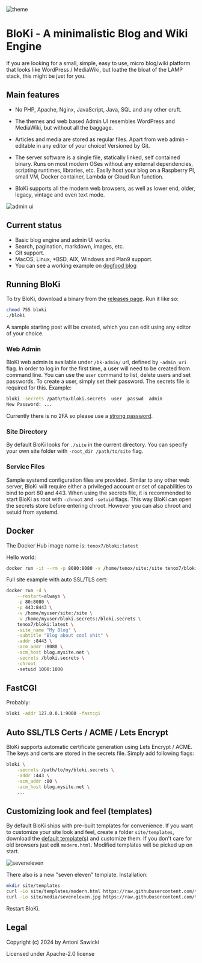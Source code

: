 ![theme](kubrick.png)

# BloKi - A minimalistic Blog and Wiki Engine

If you are looking for a small, simple, easy to use,  micro blog/wiki platform that looks like WordPress / MediaWiki, but loathe the bloat of the LAMP stack, this might be just for you.

## Main features

- No PHP, Apache, Nginx, JavaScript, Java, SQL and any other cruft.

- The themes and web based Admin UI resembles WordPress and MediaWiki, but without all the baggage.

- Articles and media are stored as regular files. Apart from web admin - editable in any editor of your choice! Versioned by Git.

- The server software is a single file, statically linked, self contained binary. Runs on most modern OSes without any external dependencies, scripting runtimes, libraries, etc. Easily host your blog on a Raspberry PI, small VM, Docker container, Lambda or Cloud Run function.

- BloKi supports all the modern web browsers, as well as lower end, older, legacy, vintage and even text mode.

![admin ui](admin.png)

## Current status

- Basic blog engine and admin UI works.
- Search, pagination, markdown, images, etc.
- Git support.
- MacOS, Linux, *BSD, AIX, Windows and Plan9 support.
- You can see a working example on [dogfood blog](https://blog.tenox.net/)

## Running BloKi

To try BloKi, download a binary from the [releases page](https://github.com/tenox7/BloKi/releases). Run
it like so:

```sh
chmod 755 bloki
./bloki
```

A sample starting post will be created, which you can edit using any editor of your choice.

### Web Admin

BloKi web admin is available under `/bk-admin/` url, defined by `-admin_uri` flag. In order to log in for the first time, a user will need to be created from command line. You can use the `user` command to list, delete users and set passwords. To create a user, simply set their password. The secrets file is required for this. Example:

```sh
bloki -secrets /path/to/bloki.secrets  user  passwd  admin
New Password: ...
```

Currently there is no 2FA so please use a [strong password](https://xkcd.com/936/).

### Site Directory

By default BloKi looks for `./site` in the current directory. You can specify your own site folder
with `-root_dir /path/to/site` flag.

### Service Files

Sample systemd configuration files are provided. Similar to any other web server, BloKi will require
either a privileged account or set of capabilities to bind to port 80 and 443. When using the secrets
file, it is recommended to start BloKi as root with `-chroot` and `-setuid` flags. This way BloKi can
open the secrets store before entering chroot. However you can also chroot and setuid from systemd.

## Docker

The Docker Hub image name is: `tenox7/bloki:latest`

Hello world:

```sh
docker run -it --rm -p 8080:8080 -v /home/tenox/site:/site tenox7/bloki:latest
```

Full site example with auto SSL/TLS cert:

```sh
docker run -d \
    --restart=always \
    -p 80:8080 \
    -p 443:8443 \
    -v /home/myuser/site:/site \
    -v /home/myuser/bloki.secrets:/bloki.secrets \
    tenox7/bloki:latest \
    -site_name "My Blog" \
    -subtitle "Blog about cool shit" \
    -addr :8443 \
    -acm_addr :8080 \
    -acm_host blog.mysite.net \
    -secrets /bloki.secrets \
    -chroot
    -setuid 1000:1000
```

## FastCGI

Probably:

```sh
bloki -addr 127.0.0.1:9000 -fastcgi
```

## Auto SSL/TLS Certs / ACME / Lets Encrypt

BloKi supports automatic certificate generation using Lets Encrypt / ACME. The keys and certs are stored
in the secrets file. Simply add following flags:

```sh
bloki \
    -secrets /path/to/my/bloki.secrets \
    -addr :443 \
    -acm_addr :80 \
    -acm_host blog.mysite.net \
    ...
```

## Customizing look and feel (templates)

By default BloKi ships with pre-built templates for convenience. If you want to customize your site look and feel, create a folder `site/templates`, download the [default template(s)](templates/) and customize them. If you don't care for old browsers just edit `modern.html`. Modified templates will be picked up on start.

![seveneleven](seveneleven.png)

There also is a new "seven eleven" template. Installation:

```sh
mkdir site/templates
curl -Lo site/templates/modern.html https://raw.githubusercontent.com/tenox7/BloKi/main/templates/seveneleven.html
curl -Lo site/media/seveneleven.jpg https://raw.githubusercontent.com/tenox7/BloKi/main/templates/seveneleven.jpg
```

Restart BloKi.

## Legal

Copyright (c) 2024 by Antoni Sawicki

Licensed under Apache-2.0 license